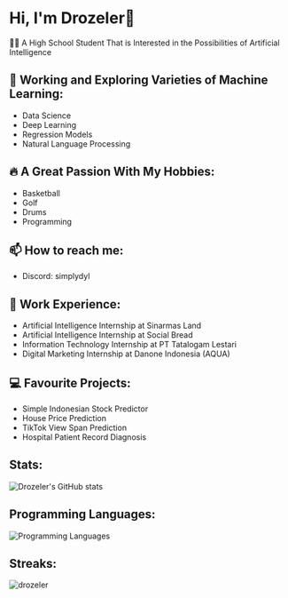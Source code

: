 # Hi, I'm Drozeler👋
👨‍💻 A High School Student That is Interested in the Possibilities of Artificial Intelligence<br/>

## 🔭 Working and Exploring Varieties of Machine Learning:
- Data Science
- Deep Learning
- Regression Models
- Natural Language Processing<br/>

## 🔥 A Great Passion With My Hobbies:
- Basketball
- Golf
- Drums
- Programming<br/>

## 📫 How to reach me: 
- Discord: simplydyl<br/>

## 📝 Work Experience:
- Artificial Intelligence Internship at Sinarmas Land
- Artificial Intelligence Internship at Social Bread
- Information Technology Internship at PT Tatalogam Lestari
- Digital Marketing Internship at Danone Indonesia (AQUA)<br/>

## 💻 Favourite Projects:
- Simple Indonesian Stock Predictor
- House Price Prediction
- TikTok View Span Prediction
- Hospital Patient Record Diagnosis<br/>

## Stats:
![Drozeler's GitHub stats](https://github-readme-stats.vercel.app/api?username=Drozeler&show_icons=true&theme=midnight-purple)<br/>

## Programming Languages:
![Programming Languages](https://github-readme-stats.vercel.app/api/top-langs?username=drozeler&show_icons=true&locale=en&layout=compact)<br/>

## Streaks:
<p><img align="center" src="https://github-readme-streak-stats.herokuapp.com/?user=drozeler&" alt="drozeler" /></p>
